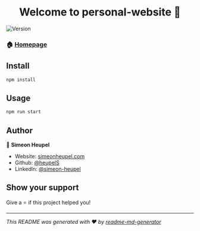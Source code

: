 <h1 align="center">Welcome to personal-website 👋</h1>
<p>
  <img alt="Version" src="https://img.shields.io/badge/version-0.1.0-blue.svg?cacheSeconds=2592000" />
</p>

### 🏠 [Homepage](simeonheupel.com)

## Install

```sh
npm install
```

## Usage

```sh
npm run start
```

## Author

👤 **Simeon Heupel**

- Website: [simeonheupel.com](simeonheupel.com)
- Github: [@heupelS](https://github.com/heupelS)
- LinkedIn: [@simeon-heupel](https://linkedin.com/in/simeon-heupel)

## Show your support

Give a ⭐️ if this project helped you!

---

_This README was generated with ❤️ by [readme-md-generator](https://github.com/kefranabg/readme-md-generator)_
